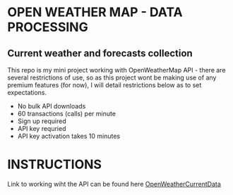 # OPEN WEATHER MAP - DATA PROCESSING 


## Current weather and forecasts collection

This repo is my mini project working with OpenWeatherMap API - there are several restrictions of use, so as this project wont be making use of any premium features (for now), I will detail restrictions below as to set expectations.


* No bulk API downloads
* 60 transactions (calls) per minute
* Sign up required
* API key requried 
* API key activation takes 10 minutes 


# INSTRUCTIONS 

Link to working wiht the API can be found here [OpenWeatherCurrentData](https://openweathermap.org/current)